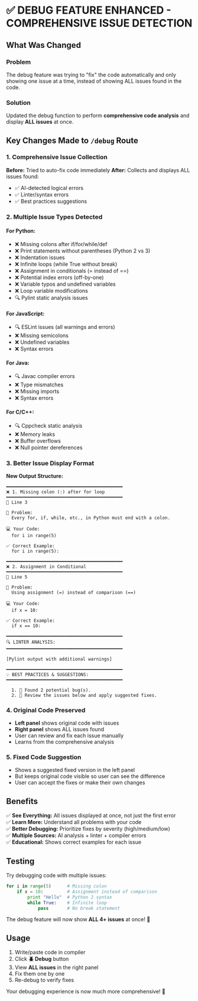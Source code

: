 # ✅ DEBUG FEATURE ENHANCED - COMPREHENSIVE ISSUE DETECTION

## What Was Changed

### Problem
The debug feature was trying to "fix" the code automatically and only showing one issue at a time, instead of showing ALL issues found in the code.

### Solution
Updated the debug function to perform **comprehensive code analysis** and display **ALL issues** at once.

## Key Changes Made to `/debug` Route

### 1. Comprehensive Issue Collection
**Before:** Tried to auto-fix code immediately
**After:** Collects and displays ALL issues found:
- ✅ AI-detected logical errors
- ✅ Linter/syntax errors  
- ✅ Best practices suggestions

### 2. Multiple Issue Types Detected

#### For Python:
- ❌ Missing colons after if/for/while/def
- ❌ Print statements without parentheses (Python 2 vs 3)
- ❌ Indentation issues
- ❌ Infinite loops (while True without break)
- ❌ Assignment in conditionals (= instead of ==)
- ❌ Potential index errors (off-by-one)
- ❌ Variable typos and undefined variables
- ❌ Loop variable modifications
- 🔍 Pylint static analysis issues

#### For JavaScript:
- 🔍 ESLint issues (all warnings and errors)
- ❌ Missing semicolons
- ❌ Undefined variables
- ❌ Syntax errors

#### For Java:
- 🔍 Javac compiler errors
- ❌ Type mismatches
- ❌ Missing imports
- ❌ Syntax errors

#### For C/C++:
- 🔍 Cppcheck static analysis
- ❌ Memory leaks
- ❌ Buffer overflows
- ❌ Null pointer dereferences

### 3. Better Issue Display Format

**New Output Structure:**
```
━━━━━━━━━━━━━━━━━━━━━━━━━━━━━━━━━━━━━━━━━━━━
❌ 1. Missing colon (:) after for loop
━━━━━━━━━━━━━━━━━━━━━━━━━━━━━━━━━━━━━━━━━━━━
📍 Line 3

🔴 Problem:
  Every for, if, while, etc., in Python must end with a colon.

💻 Your Code:
  for i in range(5)

✅ Correct Example:
  for i in range(5):

━━━━━━━━━━━━━━━━━━━━━━━━━━━━━━━━━━━━━━━━━━━━
❌ 2. Assignment in Conditional
━━━━━━━━━━━━━━━━━━━━━━━━━━━━━━━━━━━━━━━━━━━━
📍 Line 5

🔴 Problem:
  Using assignment (=) instead of comparison (==)
  
💻 Your Code:
  if x = 10:

✅ Correct Example:
  if x == 10:

━━━━━━━━━━━━━━━━━━━━━━━━━━━━━━━━━━━━━━━━━━━━
🔍 LINTER ANALYSIS:
━━━━━━━━━━━━━━━━━━━━━━━━━━━━━━━━━━━━━━━━━━━━

[Pylint output with additional warnings]

━━━━━━━━━━━━━━━━━━━━━━━━━━━━━━━━━━━━━━━━━━━━
💡 BEST PRACTICES & SUGGESTIONS:
━━━━━━━━━━━━━━━━━━━━━━━━━━━━━━━━━━━━━━━━━━━━

  1. 🐛 Found 2 potential bug(s).
  2. 🔧 Review the issues below and apply suggested fixes.
```

### 4. Original Code Preserved
- **Left panel** shows original code with issues
- **Right panel** shows ALL issues found
- User can review and fix each issue manually
- Learns from the comprehensive analysis

### 5. Fixed Code Suggestion
- Shows a suggested fixed version in the left panel
- But keeps original code visible so user can see the difference
- User can accept the fixes or make their own changes

## Benefits

✅ **See Everything:** All issues displayed at once, not just the first error  
✅ **Learn More:** Understand all problems with your code  
✅ **Better Debugging:** Prioritize fixes by severity (high/medium/low)  
✅ **Multiple Sources:** AI analysis + linter + compiler errors  
✅ **Educational:** Shows correct examples for each issue  

## Testing

Try debugging code with multiple issues:

```python
for i in range(5)      # Missing colon
    if x = 10:         # Assignment instead of comparison
        print "Hello"  # Python 2 syntax
        while True:    # Infinite loop
            pass       # No break statement
```

The debug feature will now show **ALL 4+ issues** at once! 🎯

## Usage

1. Write/paste code in compiler
2. Click **🪲 Debug** button
3. View **ALL issues** in the right panel
4. Fix them one by one
5. Re-debug to verify fixes

Your debugging experience is now much more comprehensive! 🚀
